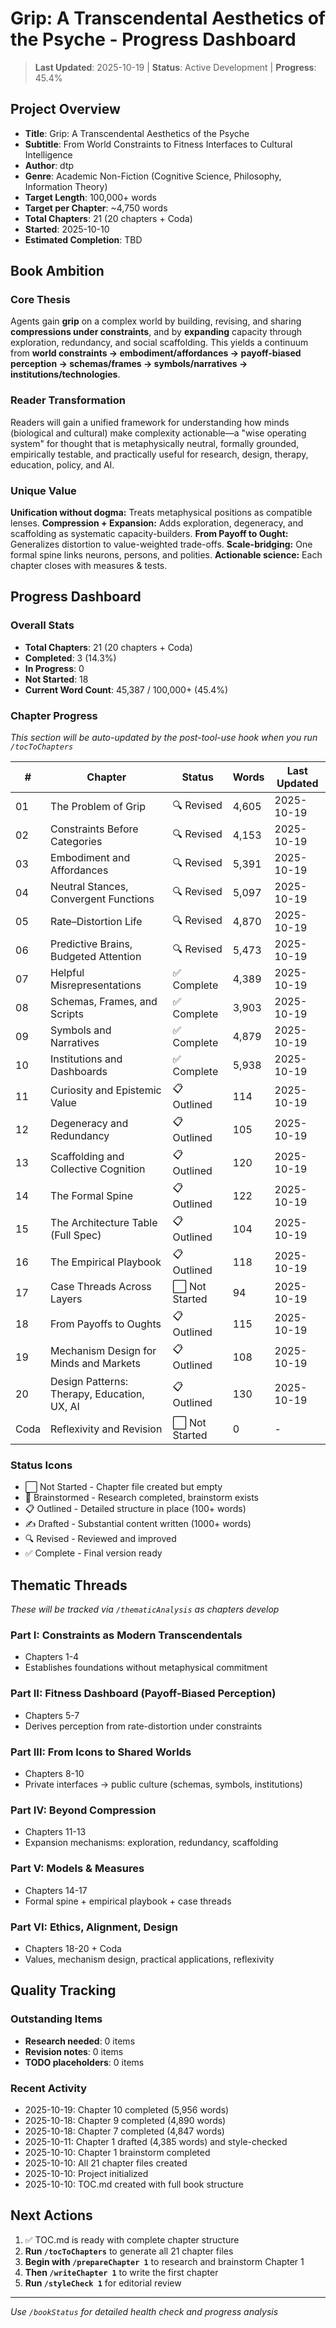 # Grip: A Transcendental Aesthetics of the Psyche - Progress Dashboard

> **Last Updated**: 2025-10-19 | **Status**: Active Development | **Progress**: 45.4%

## Project Overview
- **Title**: Grip: A Transcendental Aesthetics of the Psyche
- **Subtitle**: From World Constraints to Fitness Interfaces to Cultural Intelligence
- **Author**: dtp
- **Genre**: Academic Non-Fiction (Cognitive Science, Philosophy, Information Theory)
- **Target Length**: 100,000+ words
- **Target per Chapter**: ~4,750 words
- **Total Chapters**: 21 (20 chapters + Coda)
- **Started**: 2025-10-10
- **Estimated Completion**: TBD

## Book Ambition

### Core Thesis
Agents gain **grip** on a complex world by building, revising, and sharing **compressions under constraints**, and by **expanding** capacity through exploration, redundancy, and social scaffolding. This yields a continuum from **world constraints → embodiment/affordances → payoff-biased perception → schemas/frames → symbols/narratives → institutions/technologies**.

### Reader Transformation
Readers will gain a unified framework for understanding how minds (biological and cultural) make complexity actionable—a "wise operating system" for thought that is metaphysically neutral, formally grounded, empirically testable, and practically useful for research, design, therapy, education, policy, and AI.

### Unique Value
**Unification without dogma:** Treats metaphysical positions as compatible lenses. **Compression + Expansion:** Adds exploration, degeneracy, and scaffolding as systematic capacity-builders. **From Payoff to Ought:** Generalizes distortion to value-weighted trade-offs. **Scale-bridging:** One formal spine links neurons, persons, and polities. **Actionable science:** Each chapter closes with measures & tests.

## Progress Dashboard

### Overall Stats
- **Total Chapters**: 21 (20 chapters + Coda)
- **Completed**: 3 (14.3%)
- **In Progress**: 0
- **Not Started**: 18
- **Current Word Count**: 45,387 / 100,000+ (45.4%)

### Chapter Progress
*This section will be auto-updated by the post-tool-use hook when you run `/tocToChapters`*

| # | Chapter | Status | Words | Last Updated |
|---|---------|--------|-------|-------------|
| 01 | The Problem of Grip | 🔍 Revised | 4,605 | 2025-10-19 |
| 02 | Constraints Before Categories | 🔍 Revised | 4,153 | 2025-10-19 |
| 03 | Embodiment and Affordances | 🔍 Revised | 5,391 | 2025-10-19 |
| 04 | Neutral Stances, Convergent Functions | 🔍 Revised | 5,097 | 2025-10-19 |
| 05 | Rate–Distortion Life | 🔍 Revised | 4,870 | 2025-10-19 |
| 06 | Predictive Brains, Budgeted Attention | 🔍 Revised | 5,473 | 2025-10-19 |
| 07 | Helpful Misrepresentations | ✅ Complete | 4,389 | 2025-10-19 |
| 08 | Schemas, Frames, and Scripts | ✅ Complete | 3,903 | 2025-10-19 |
| 09 | Symbols and Narratives | ✅ Complete | 4,879 | 2025-10-19 |
| 10 | Institutions and Dashboards | ✅ Complete | 5,938 | 2025-10-19 |
| 11 | Curiosity and Epistemic Value | 📋 Outlined | 114 | 2025-10-19 |
| 12 | Degeneracy and Redundancy | 📋 Outlined | 105 | 2025-10-19 |
| 13 | Scaffolding and Collective Cognition | 📋 Outlined | 120 | 2025-10-19 |
| 14 | The Formal Spine | 📋 Outlined | 122 | 2025-10-19 |
| 15 | The Architecture Table (Full Spec) | 📋 Outlined | 104 | 2025-10-19 |
| 16 | The Empirical Playbook | 📋 Outlined | 118 | 2025-10-19 |
| 17 | Case Threads Across Layers | ⬜ Not Started | 94 | 2025-10-19 |
| 18 | From Payoffs to Oughts | 📋 Outlined | 115 | 2025-10-19 |
| 19 | Mechanism Design for Minds and Markets | 📋 Outlined | 108 | 2025-10-19 |
| 20 | Design Patterns: Therapy, Education, UX, AI | 📋 Outlined | 130 | 2025-10-19 |
| Coda | Reflexivity and Revision | ⬜ Not Started | 0 | - |

### Status Icons
- ⬜ Not Started - Chapter file created but empty
- 🧠 Brainstormed - Research completed, brainstorm exists
- 📋 Outlined - Detailed structure in place (100+ words)
- ✍️ Drafted - Substantial content written (1000+ words)
- 🔍 Revised - Reviewed and improved
- ✅ Complete - Final version ready

## Thematic Threads
*These will be tracked via `/thematicAnalysis` as chapters develop*

### Part I: Constraints as Modern Transcendentals
- Chapters 1-4
- Establishes foundations without metaphysical commitment

### Part II: Fitness Dashboard (Payoff-Biased Perception)
- Chapters 5-7
- Derives perception from rate-distortion under constraints

### Part III: From Icons to Shared Worlds
- Chapters 8-10
- Private interfaces → public culture (schemas, symbols, institutions)

### Part IV: Beyond Compression
- Chapters 11-13
- Expansion mechanisms: exploration, redundancy, scaffolding

### Part V: Models & Measures
- Chapters 14-17
- Formal spine + empirical playbook + case threads

### Part VI: Ethics, Alignment, Design
- Chapters 18-20 + Coda
- Values, mechanism design, practical applications, reflexivity

## Quality Tracking

### Outstanding Items
- **Research needed**: 0 items
- **Revision notes**: 0 items
- **TODO placeholders**: 0 items

### Recent Activity
- 2025-10-19: Chapter 10 completed (5,956 words)
- 2025-10-18: Chapter 9 completed (4,890 words)
- 2025-10-18: Chapter 7 completed (4,847 words)
- 2025-10-11: Chapter 1 drafted (4,385 words) and style-checked
- 2025-10-10: Chapter 1 brainstorm completed
- 2025-10-10: All 21 chapter files created
- 2025-10-10: Project initialized
- 2025-10-10: TOC.md created with full book structure

## Next Actions
1. ✅ TOC.md is ready with complete chapter structure
2. **Run `/tocToChapters`** to generate all 21 chapter files
3. **Begin with `/prepareChapter 1`** to research and brainstorm Chapter 1
4. **Then `/writeChapter 1`** to write the first chapter
5. **Run `/styleCheck 1`** for editorial review

---

*Use `/bookStatus` for detailed health check and progress analysis*